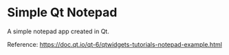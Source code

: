 # Simple Qt Notepad 

A simple notepad app created in Qt.

Reference: https://doc.qt.io/qt-6/qtwidgets-tutorials-notepad-example.html